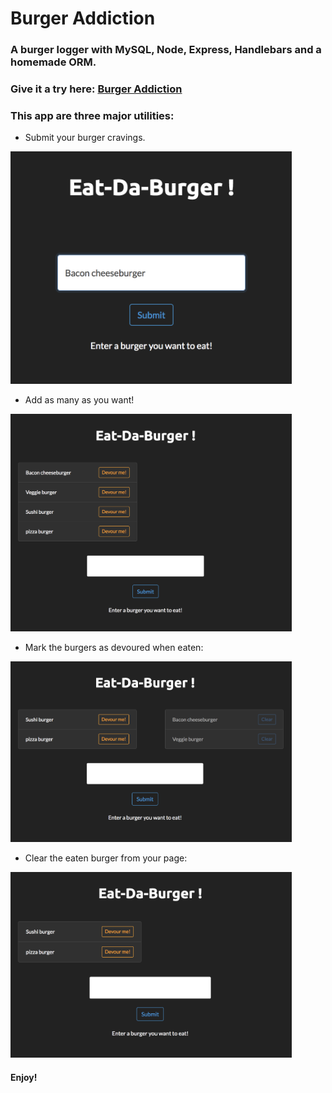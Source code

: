 # Burger Addiction

### A burger logger with MySQL, Node, Express, Handlebars and a homemade ORM.

### Give it a try here: [Burger Addiction](https://fathomless-reef-79424.herokuapp.com/index)

### This app are three major utilities:

* Submit your burger cravings.

<img src="./public/assets/images/1.png" alt="submitBurger" width="450"/>

* Add as many as you want!

<img src="./public/assets/images/2.png" alt="[addBurger" width="450"/>

* Mark the burgers as devoured when eaten:

<img src="./public/assets/images/3.png" alt="devourBurger" width="450"/>

* Clear the eaten burger from your page:

<img src="./public/assets/images/4.png" alt="clearBurger" width="450"/>

#### Enjoy!
